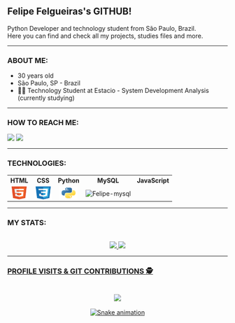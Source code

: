## Felipe Felgueiras's GITHUB!
Python Developer and technology student from São Paulo, Brazil.<br>
Here you can find and check all my projects, studies files and more.
<br>
<hr>

### ABOUT ME:

- 30 years old<br>
- São Paulo, SP - Brazil <br>
- 🧑‍🎓 Technology Student at Estacio - System Development Analysis (currently studying)<br> 

<hr>


### HOW TO REACH ME:

  <a href = "mailto:felipe.felgueiras1@gmail.com"><img src="https://img.shields.io/badge/-Gmail-%23333?style=for-the-badge&logo=gmail&logoColor=white" target="_blank"></a>
  <a href="https://www.linkedin.com/in/felipe-felgueiras-0784451a3/" target="_blank"><img src="https://img.shields.io/badge/-LinkedIn-%230077B5?style=for-the-badge&logo=linkedin&logoColor=white" target="_blank"></a>

<hr>


### TECHNOLOGIES:

<table style="text-align: center">        
    <tr>
          <th>HTML</th>
          <th>CSS</th>
          <th>Python</th>
          <th>MySQL</th>
          <th>JavaScript</th>
      
   </tr>
   <tr>    
        <td><img align="center" alt="Felipe-HTML" height="30" width="40" src="https://raw.githubusercontent.com/devicons/devicon/master/icons/html5/html5-original.svg"></td>
        <td><img align="center" alt="Felipe-CSS" height="30" width="40" src="https://raw.githubusercontent.com/devicons/devicon/master/icons/css3/css3-original.svg"></td>
        <td><img align="center" alt="Felipe-Python" height="30" width="40" src="https://raw.githubusercontent.com/devicons/devicon/master/icons/python/python-original.svg"></td>          
        <td><img align="center" alt="Felipe-mysql" src="https://img.shields.io/badge/MySQL-005C84?style=for-the-badge&logo=mysql&logoColor=white"></td>   

  </tr>
</table>

<hr>

### MY STATS: <br>
<section>  
        <br>
      <div align="center">
        <a href="https://github.com/FelipeFelgueiras">
        <img height="180em" src="https://github-readme-stats.vercel.app/api?username=FelipeFelgueiras&show_icons=true&theme=dracula&include_all_commits=false&count_private=true"/>
        <img height="180em" src="https://github-readme-stats.vercel.app/api/top-langs/?username=FelipeFelgueiras&layout=compact&langs_count=7&theme=dracula"/>
      </div>  
</section>
  <hr>  
  
### PROFILE VISITS & GIT CONTRIBUTIONS :detective: <br><br>
 <p align="center"> 
   <img alingn="center" src="https://profile-counter.glitch.me/FelipeFelgueiras/count.svg" />
 </p>   
<div align="center">  
 
  ![Snake animation](https://github.com/thaylanne/thaylanne/blob/output/github-contribution-grid-snake.svg)
 
</div>  

